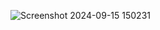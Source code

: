 
![Screenshot 2024-09-15 150231](https://github.com/user-attachments/assets/dd2e4c1a-a823-4a5a-bd9a-2607b42b67da)
